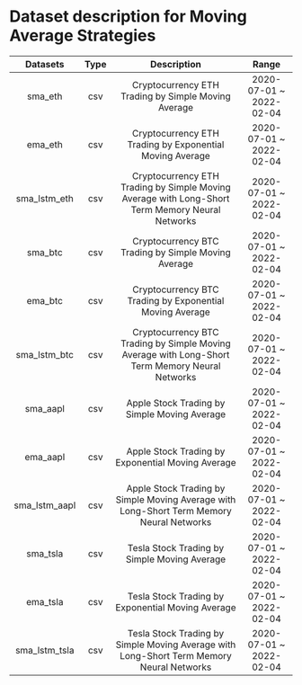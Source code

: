 # Dataset description for Moving Average Strategies
|   Datasets   | Type |    Description    | Range |
|:-----------------:|:---------:|:----------:|:----------:|
|     sma_eth       |   csv   | Cryptocurrency ETH Trading by Simple Moving Average |   2020-07-01 ~ 2022-02-04 |
|     ema_eth       |   csv   | Cryptocurrency ETH Trading by Exponential Moving Average    |    2020-07-01 ~ 2022-02-04 |
|     sma_lstm_eth |   csv   |  Cryptocurrency ETH Trading by Simple Moving Average with Long-Short Term Memory Neural Networks    |    2020-07-01 ~ 2022-02-04 |
|     sma_btc      |   csv   |  Cryptocurrency BTC Trading by Simple Moving Average    |    2020-07-01 ~ 2022-02-04 |
|     ema_btc      |     csv     |   Cryptocurrency BTC Trading by Exponential Moving Average   | 2020-07-01 ~ 2022-02-04 |
|     sma_lstm_btc   |   csv   |  Cryptocurrency BTC Trading by Simple Moving Average with Long-Short Term Memory Neural Networks  |    2020-07-01 ~ 2022-02-04 |
|     sma_aapl       |   csv   |  Apple Stock Trading by Simple Moving Average  |    2020-07-01 ~ 2022-02-04 |
|     ema_aapl       |   csv   |   Apple Stock Trading by Exponential Moving Average     |    2020-07-01 ~ 2022-02-04 |
|     sma_lstm_aapl |   csv   |    Apple Stock Trading by Simple Moving Average with Long-Short Term Memory Neural Networks     |    2020-07-01 ~ 2022-02-04 |
|     sma_tsla      |   csv   |    Tesla Stock Trading by Simple Moving Average    |    2020-07-01 ~ 2022-02-04 |
|     ema_tsla      |     csv     |  Tesla Stock Trading by Exponential Moving Average    | 2020-07-01 ~ 2022-02-04 |
|     sma_lstm_tsla   |   csv   |   Tesla Stock Trading by Simple Moving Average with Long-Short Term Memory Neural Networks     |    2020-07-01 ~ 2022-02-04 |
